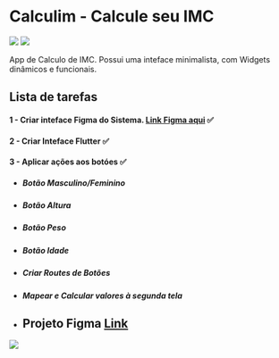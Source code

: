 # Calculim - Calcule seu IMC
<img src="https://i.imgur.com/0y7tUl8.png"> <img src="https://i.imgur.com/y6b24IA.png">


App de Calculo de IMC. Possui uma inteface minimalista, com Widgets dinâmicos e funcionais.


## Lista de tarefas

#### 1 - Criar inteface Figma do Sistema. [Link Figma aqui](https://www.figma.com/file/ZgoqBgRygljvFtXWOPWMGk/Untitled?node-id=0%3A1) ✅

#### 2 - Criar Inteface Flutter ✅

#### 3 - Aplicar ações aos botóes ✅
- ##### Botão Masculino/Feminino
- ##### Botão Altura
- ##### Botão Peso
- ##### Botão Idade
- ##### Criar Routes de Botões
- ##### Mapear e Calcular valores à segunda tela

- ## Projeto Figma [Link](https://www.figma.com/file/qPokwnnGkQS5hx5rH4EnSL/Untitled?node-id=0%3A1)
<img src="https://i.imgur.com/BDuaU8v.png">
